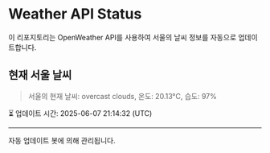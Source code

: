 
# Weather API Status

이 리포지토리는 OpenWeather API를 사용하여 서울의 날씨 정보를 자동으로 업데이트합니다.

## 현재 서울 날씨
> 서울의 현재 날씨: overcast clouds, 온도: 20.13°C, 습도: 97%

⏳ 업데이트 시간: 2025-06-07 21:14:32 (UTC)

---
자동 업데이트 봇에 의해 관리됩니다.
